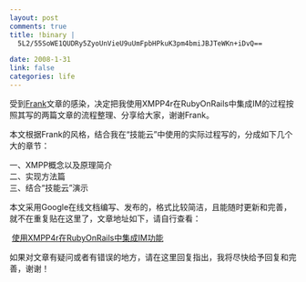 ```yaml
--- 
layout: post
comments: true
title: !binary |
  5L2/55SoWE1QUDRy5ZyoUnVieU9uUmFpbHPkuK3pm4bmiJBJTeWKn+iDvQ==

date: 2008-1-31
link: false
categories: life
---
```

<p>受到<a title="Frank" target="_blank" href="http://www.rubyfleebie.com/" id="hbsm">Frank</a>文章的感染，决定把我使用XMPP4r在RubyOnRails中集成IM的过程按照其写的两篇文章的流程整理、分享给大家，谢谢Frank。</p>
<p>本文根据Frank的风格，结合我在&ldquo;技能云&rdquo;中使用的实际过程写的，分成如下几个大的章节：</p>
<p>一、XMPP概念以及原理简介<br />
二、实现方法篇<br />
三、结合&ldquo;技能云&rdquo;演示</p>
<p>本文采用Google在线文档编写、发布的，格式比较简洁，且能随时更新和完善，就不在重复贴在这里了，文章地址如下，请自行查看：</p>
<p>&nbsp;<a href="https://docs.google.com/Doc?id=dhf86kr9_188gmpnw5hf" target="_blank">使用XMPP4r在RubyOnRails中集成IM功能</a></p>
<p>如果对文章有疑问或者有错误的地方，请在这里回复指出，我将尽快给予回复和完善，谢谢！</p>
